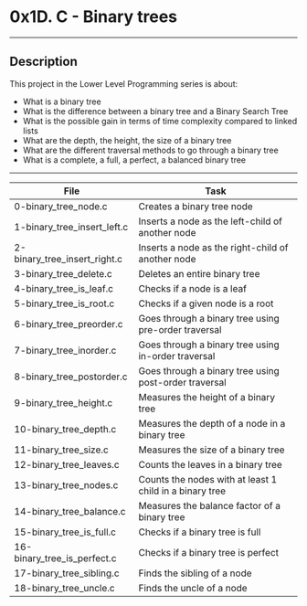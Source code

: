 # 0x1D. C - Binary trees
---

## Description
This project in the Lower Level Programming series is about:
* What is a binary tree
* What is the difference between a binary tree and a Binary Search Tree
* What is the possible gain in terms of time complexity compared to linked lists
* What are the depth, the height, the size of a binary tree
* What are the different traversal methods to go through a binary tree
* What is a complete, a full, a perfect, a balanced binary tree

---
File|Task
---|---
0-binary_tree_node.c | Creates a binary tree node
1-binary_tree_insert_left.c | Inserts a node as the left-child of another node
2-binary_tree_insert_right.c | Inserts a node as the right-child of another node
3-binary_tree_delete.c | Deletes an entire binary tree
4-binary_tree_is_leaf.c | Checks if a node is a leaf
5-binary_tree_is_root.c | Checks if a given node is a root
6-binary_tree_preorder.c | Goes through a binary tree using pre-order traversal
7-binary_tree_inorder.c | Goes through a binary tree using in-order traversal
8-binary_tree_postorder.c | Goes through a binary tree using post-order traversal
9-binary_tree_height.c | Measures the height of a binary tree
10-binary_tree_depth.c | Measures the depth of a node in a binary tree
11-binary_tree_size.c | Measures the size of a binary tree
12-binary_tree_leaves.c | Counts the leaves in a binary tree
13-binary_tree_nodes.c | Counts the nodes with at least 1 child in a binary tree
14-binary_tree_balance.c | Measures the balance factor of a binary tree
15-binary_tree_is_full.c | Checks if a binary tree is full
16-binary_tree_is_perfect.c | Checks if a binary tree is perfect
17-binary_tree_sibling.c | Finds the sibling of a node
18-binary_tree_uncle.c | Finds the uncle of a node
